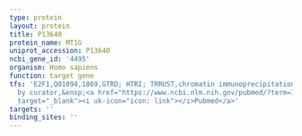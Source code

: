 ```yaml
---
type: protein
layout: protein
title: P13640
protein_name: MT1G
uniprot_accession: P13640
ncbi_gene_id: '4495'
organism: Homo sapiens
function: target gene
tfs: 'E2F1,Q01094,1869,GTRD; HTRI; TRRUST,chromatin immunoprecipitation assay; inferred
  by curator,&ensp;<a href="https://www.ncbi.nlm.nih.gov/pubmed/?term=15735762%5Buid%5D"
  target="_blank"><i uk-icon="icon: link"></i>Pubmed</a>'
targets: ''
binding_sites: ''
---
```

